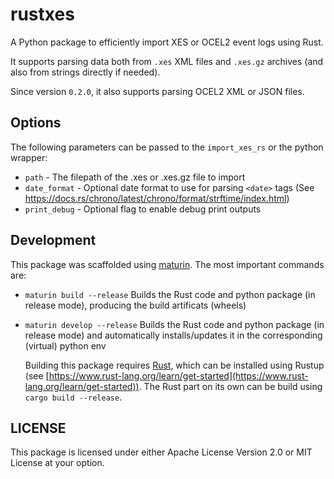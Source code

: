 # rustxes
A Python package to efficiently import XES or OCEL2 event logs using Rust.

It supports parsing data both from `.xes` XML files and `.xes.gz` archives (and also from strings directly if needed). 

Since version `0.2.0`, it also supports parsing OCEL2 XML or JSON files.


## Options
The following parameters can be passed to the `import_xes_rs` or the python wrapper:
- `path` - The filepath of the .xes or .xes.gz file to import
- `date_format` - Optional date format to use for parsing `<date>` tags (See https://docs.rs/chrono/latest/chrono/format/strftime/index.html)
- `print_debug` - Optional flag to enable debug print outputs


## Development
This package was scaffolded using [maturin](https://www.maturin.rs/).
The most important commands are:
- `maturin build --release` Builds the Rust code and python package (in release mode), producing the build artificats (wheels)
- `maturin develop --release` Builds the Rust code and python package (in release mode) and automatically installs/updates it in the corresponding (virtual) python env

  Building this package requires [Rust](https://www.rust-lang.org/), which can be installed using Rustup (see [https://www.rust-lang.org/learn/get-started](https://www.rust-lang.org/learn/get-started)).
  The Rust part on its own can be build using `cargo build --release`.


## LICENSE
This package is licensed under either Apache License Version 2.0 or MIT License at your option. 